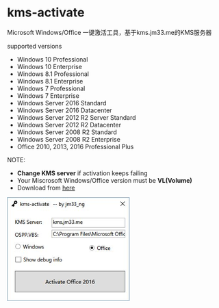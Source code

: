 # kms-activate
Microsoft Windows/Office 一键激活工具，基于kms.jm33.me的KMS服务器

supported versions

- Windows 10 Professional
- Windows 10 Enterprise
- Windows 8.1 Professional
- Windows 8.1 Enterprise
- Windows 7 Professional
- Windows 7 Enterprise
- Windows Server 2016 Standard
- Windows Server 2016 Datacenter
- Windows Server 2012 R2 Server Standard
- Windows Server 2012 R2 Datacenter
- Windows Server 2008 R2 Standard
- Windows Server 2008 R2 Enterprise
- Office 2010, 2013, 2016 Professional Plus

NOTE:

- **Change KMS server** if activation keeps failing
- Your Miscrosoft Windows/Office version must be **VL(Volume)**
- Download from [here](https://github.com/jm33-m0/kms-activate/releases)

![](/img/win-activate.JPG)
